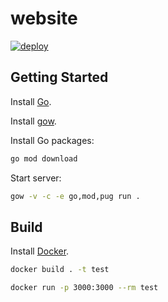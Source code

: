 # website

[![deploy](https://github.com/jketcham/website/actions/workflows/deploy.yaml/badge.svg)](https://github.com/jketcham/website/actions/workflows/deploy.yaml)

## Getting Started

Install [Go](https://go.dev/doc/install).

Install [gow](https://github.com/mitranim/gow).

Install Go packages:
```bash
go mod download
```

Start server:
```bash
gow -v -c -e go,mod,pug run .
```

## Build

Install [Docker](https://docs.docker.com/get-docker/).

```bash
docker build . -t test
```

```bash
docker run -p 3000:3000 --rm test
```
